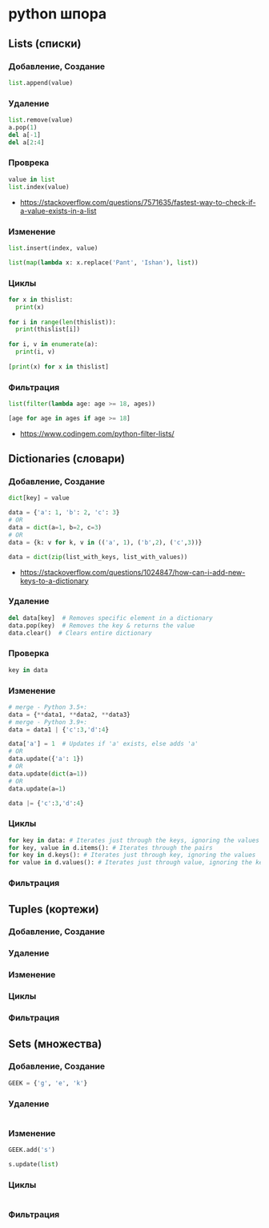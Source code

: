 # python шпора

## Lists (списки)

### Добавление, Создание

```python
list.append(value)
```

### Удаление

```python
list.remove(value)
a.pop(1)
del a[-1]
del a[2:4]
```

### Проврека

```python
value in list
list.index(value)
```

- https://stackoverflow.com/questions/7571635/fastest-way-to-check-if-a-value-exists-in-a-list

### Изменение

```python
list.insert(index, value)

list(map(lambda x: x.replace('Pant', 'Ishan'), list))
```

### Циклы

```python
for x in thislist:
  print(x)
 
for i in range(len(thislist)):
  print(thislist[i])
  
for i, v in enumerate(a):
  print(i, v)
  
[print(x) for x in thislist]
```

### Фильтрация

```python
list(filter(lambda age: age >= 18, ages))

[age for age in ages if age >= 18]
```

- https://www.codingem.com/python-filter-lists/

## Dictionaries (словари)

### Добавление, Создание

```python
dict[key] = value

data = {'a': 1, 'b': 2, 'c': 3}
# OR
data = dict(a=1, b=2, c=3)
# OR
data = {k: v for k, v in (('a', 1), ('b',2), ('c',3))}

data = dict(zip(list_with_keys, list_with_values))
```

- https://stackoverflow.com/questions/1024847/how-can-i-add-new-keys-to-a-dictionary

### Удаление

```python
del data[key]  # Removes specific element in a dictionary
data.pop(key)  # Removes the key & returns the value
data.clear()  # Clears entire dictionary
```

### Проверка

```python
key in data
```

### Изменение

```python
# merge - Python 3.5+:
data = {**data1, **data2, **data3}
# merge - Python 3.9+:
data = data1 | {'c':3,'d':4}

data['a'] = 1  # Updates if 'a' exists, else adds 'a'
# OR
data.update({'a': 1})
# OR
data.update(dict(a=1))
# OR
data.update(a=1)

data |= {'c':3,'d':4}
```

### Циклы

```python
for key in data: # Iterates just through the keys, ignoring the values
for key, value in d.items(): # Iterates through the pairs
for key in d.keys(): # Iterates just through key, ignoring the values
for value in d.values(): # Iterates just through value, ignoring the keys
```

### Фильтрация

## Tuples (кортежи)

### Добавление, Создание
### Удаление
### Изменение
### Циклы
### Фильтрация

## Sets (множества)

### Добавление, Создание

```python
GEEK = {'g', 'e', 'k'}
```

### Удаление

```python

```

### Изменение

```python
GEEK.add('s')

s.update(list)
```

### Циклы

```python

```

### Фильтрация

```python

```
